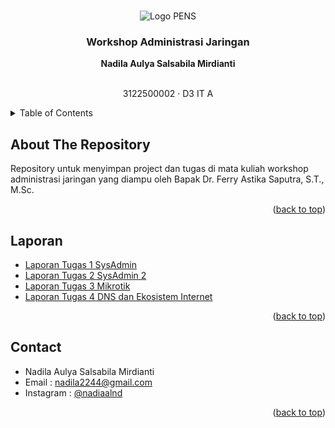 <a name="readme-top"></a>

<!-- PROJECT LOGO -->
<br />
<div align="center">
  <img src="https://upload.wikimedia.org/wikipedia/id/4/44/Logo_PENS.png" alt="Logo PENS">

  <h3 align="center">Workshop Administrasi Jaringan</h3>

  <p align="center">
    <strong>Nadila Aulya Salsabila Mirdianti</strong>
    <br />
    <br />
    <p>3122500002 · D3 IT A</p>
  </p>
</div>



<!-- TABLE OF CONTENTS -->
<details>
  <summary>Table of Contents</summary>
  <ol>
    <li>
      <a href="#about-the-repository">About The Project</a>
      <a href="#laporan"></a>
    <li><a href="#contact">Contact</a></li>
  </ol>
</details>

<!-- ABOUT THE PROJECT -->
## About The Repository

Repository untuk menyimpan project dan tugas di mata kuliah workshop administrasi jaringan yang diampu oleh Bapak Dr. Ferry Astika Saputra, S.T., M.Sc.

<p align="right">(<a href="#readme-top">back to top</a>)</p>

## Laporan
-  <a href="https://github.com/nadiaalnd/WAJ/tree/main/WAJ-Tugas1">Laporan Tugas 1 SysAdmin</a>
-  <a href="https://github.com/nadiaalnd/WAJ/tree/main/WAJ-Tugas2">Laporan Tugas 2 SysAdmin 2</a>
-  <a href="https://github.com/nadiaalnd/WAJ/tree/main/WAJ-Tugas3">Laporan Tugas 3 Mikrotik</a>
-  <a href="https://github.com/nadiaalnd/WAJ/tree/main/WAJ-Tugas4">Laporan Tugas 4 DNS dan Ekosistem Internet</a>

<p align="right">(<a href="#readme-top">back to top</a>)</p>

<!-- CONTACT -->
## Contact

- Nadila Aulya Salsabila Mirdianti
- Email : nadila2244@gmail.com
- Instagram : [@nadiaalnd](https://instagram.com/nadiaalnd)

<p align="right">(<a href="#readme-top">back to top</a>)</p>
